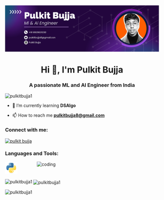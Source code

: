 ![logo](https://github.com/Pulkitbujja1/Pulkitbujja1/blob/main/Purple%20Abstract%20Graphic%20Design%20LinkedIn%20Article%20Cover%20Image_20250515_175005_0000.jpg)
<h1 align="center">Hi 👋, I'm Pulkit Bujja</h1>
<h3 align="center">A passionate ML and AI Engineer from India</h3>

<p align="left"> <img src="https://komarev.com/ghpvc/?username=pulkitbujja1&label=Profile%20views&color=0e75b6&style=flat" alt="pulkitbujja1" /> </p>

- 🌱 I’m currently learning **DSAlgo**

- 📫 How to reach me **pulkitbujja8@gmail.com**

<h3 align="left">Connect with me:</h3>
<p align="left">
<a href="https://linkedin.com/in/pulkit bujja" target="blank"><img align="center" src="https://raw.githubusercontent.com/rahuldkjain/github-profile-readme-generator/master/src/images/icons/Social/linked-in-alt.svg" alt="pulkit bujja" height="30" width="40" /></a>
</p>

<h3 align="left">Languages and Tools:</h3>
<img align = "right" alt ="coding" width = "400" src = "https://camo.githubusercontent.com/4d9f5ecceb711eec6e2018f38a5677dc657c9738d4a65ba3b928c41c0a45b439/68747470733a2f2f6d69726f2e6d656469756d2e636f6d2f6d61782f313336302f302a37513379765349765f7430696f4a2d5a2e676966"
<p align="left"> <a href="https://www.python.org" target="_blank" rel="noreferrer"> <img src="https://raw.githubusercontent.com/devicons/devicon/master/icons/python/python-original.svg" alt="python" width="40" height="40"/> </a> </p>

<p><img align="left" src="https://github-readme-stats.vercel.app/api/top-langs?username=pulkitbujja1&show_icons=true&locale=en&layout=compact" alt="pulkitbujja1" /></p>

<p>&nbsp;<img align="center" src="https://github-readme-stats.vercel.app/api?username=pulkitbujja1&show_icons=true&locale=en" alt="pulkitbujja1" /></p>

<p><img align="center" src="https://github-readme-streak-stats.herokuapp.com/?user=pulkitbujja1&" alt="pulkitbujja1" /></p
